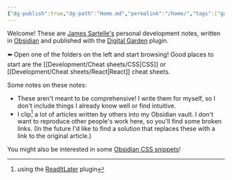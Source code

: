 ```yaml
---
{"dg-publish":true,"dg-path":"Home.md","permalink":"/home/","tags":["gardenEntry"]}
---
```



Welcome! These are [James Sartelle's](https://www.sartelle.dev) personal development notes, written in [Obsidian](https://obsidian.md/) and published with the [Digital Garden](https://github.com/oleeskild/obsidian-digital-garden) plugin.

⬅️ Open one of the folders on the left and start browsing! Good places to start are the [[Development/Cheat sheets/CSS\|CSS]] or [[Development/Cheat sheets/React\|React]] cheat sheets.

Some notes on these notes:

- These aren't meant to be comprehensive! I write them for myself, so I don't include things I already know well or find intuitive.
- I clip[^1] a lot of articles written by others into my Obsidian vault. I don't want to reproduce other people's work here, so you'll find some broken links. (In the future I'd like to find a solution that replaces these with a link to the original article.)

You might also be interested in some [Obsidian CSS snippets](https://github.com/jsartelle/Obsidian-Snippets)!

[^1]: using the [ReadItLater](https://github.com/DominikPieper/obsidian-ReadItLater) plugin
